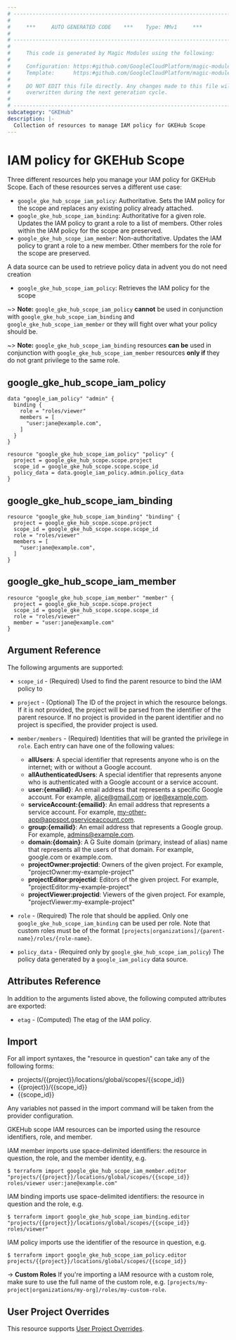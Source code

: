 ```yaml
---
# ----------------------------------------------------------------------------
#
#     ***     AUTO GENERATED CODE    ***    Type: MMv1     ***
#
# ----------------------------------------------------------------------------
#
#     This code is generated by Magic Modules using the following:
#
#     Configuration: https:#github.com/GoogleCloudPlatform/magic-modules/tree/main/mmv1/products/gkehub2/Scope.yaml
#     Template:      https:#github.com/GoogleCloudPlatform/magic-modules/tree/main/mmv1/templates/terraform/resource_iam.html.markdown.tmpl
#
#     DO NOT EDIT this file directly. Any changes made to this file will be
#     overwritten during the next generation cycle.
#
# ----------------------------------------------------------------------------
subcategory: "GKEHub"
description: |-
  Collection of resources to manage IAM policy for GKEHub Scope
---
```


# IAM policy for GKEHub Scope
Three different resources help you manage your IAM policy for GKEHub Scope. Each of these resources serves a different use case:

* `google_gke_hub_scope_iam_policy`: Authoritative. Sets the IAM policy for the scope and replaces any existing policy already attached.
* `google_gke_hub_scope_iam_binding`: Authoritative for a given role. Updates the IAM policy to grant a role to a list of members. Other roles within the IAM policy for the scope are preserved.
* `google_gke_hub_scope_iam_member`: Non-authoritative. Updates the IAM policy to grant a role to a new member. Other members for the role for the scope are preserved.

A data source can be used to retrieve policy data in advent you do not need creation

* `google_gke_hub_scope_iam_policy`: Retrieves the IAM policy for the scope

~> **Note:** `google_gke_hub_scope_iam_policy` **cannot** be used in conjunction with `google_gke_hub_scope_iam_binding` and `google_gke_hub_scope_iam_member` or they will fight over what your policy should be.

~> **Note:** `google_gke_hub_scope_iam_binding` resources **can be** used in conjunction with `google_gke_hub_scope_iam_member` resources **only if** they do not grant privilege to the same role.



## google_gke_hub_scope_iam_policy

```hcl
data "google_iam_policy" "admin" {
  binding {
    role = "roles/viewer"
    members = [
      "user:jane@example.com",
    ]
  }
}

resource "google_gke_hub_scope_iam_policy" "policy" {
  project = google_gke_hub_scope.scope.project
  scope_id = google_gke_hub_scope.scope.scope_id
  policy_data = data.google_iam_policy.admin.policy_data
}
```

## google_gke_hub_scope_iam_binding

```hcl
resource "google_gke_hub_scope_iam_binding" "binding" {
  project = google_gke_hub_scope.scope.project
  scope_id = google_gke_hub_scope.scope.scope_id
  role = "roles/viewer"
  members = [
    "user:jane@example.com",
  ]
}
```

## google_gke_hub_scope_iam_member

```hcl
resource "google_gke_hub_scope_iam_member" "member" {
  project = google_gke_hub_scope.scope.project
  scope_id = google_gke_hub_scope.scope.scope_id
  role = "roles/viewer"
  member = "user:jane@example.com"
}
```


## Argument Reference

The following arguments are supported:

* `scope_id` - (Required) Used to find the parent resource to bind the IAM policy to

* `project` - (Optional) The ID of the project in which the resource belongs.
    If it is not provided, the project will be parsed from the identifier of the parent resource. If no project is provided in the parent identifier and no project is specified, the provider project is used.

* `member/members` - (Required) Identities that will be granted the privilege in `role`.
  Each entry can have one of the following values:
  * **allUsers**: A special identifier that represents anyone who is on the internet; with or without a Google account.
  * **allAuthenticatedUsers**: A special identifier that represents anyone who is authenticated with a Google account or a service account.
  * **user:{emailid}**: An email address that represents a specific Google account. For example, alice@gmail.com or joe@example.com.
  * **serviceAccount:{emailid}**: An email address that represents a service account. For example, my-other-app@appspot.gserviceaccount.com.
  * **group:{emailid}**: An email address that represents a Google group. For example, admins@example.com.
  * **domain:{domain}**: A G Suite domain (primary, instead of alias) name that represents all the users of that domain. For example, google.com or example.com.
  * **projectOwner:projectid**: Owners of the given project. For example, "projectOwner:my-example-project"
  * **projectEditor:projectid**: Editors of the given project. For example, "projectEditor:my-example-project"
  * **projectViewer:projectid**: Viewers of the given project. For example, "projectViewer:my-example-project"

* `role` - (Required) The role that should be applied. Only one
    `google_gke_hub_scope_iam_binding` can be used per role. Note that custom roles must be of the format
    `[projects|organizations]/{parent-name}/roles/{role-name}`.

* `policy_data` - (Required only by `google_gke_hub_scope_iam_policy`) The policy data generated by
  a `google_iam_policy` data source.

## Attributes Reference

In addition to the arguments listed above, the following computed attributes are
exported:

* `etag` - (Computed) The etag of the IAM policy.

## Import

For all import syntaxes, the "resource in question" can take any of the following forms:

* projects/{{project}}/locations/global/scopes/{{scope_id}}
* {{project}}/{{scope_id}}
* {{scope_id}}

Any variables not passed in the import command will be taken from the provider configuration.

GKEHub scope IAM resources can be imported using the resource identifiers, role, and member.

IAM member imports use space-delimited identifiers: the resource in question, the role, and the member identity, e.g.
```
$ terraform import google_gke_hub_scope_iam_member.editor "projects/{{project}}/locations/global/scopes/{{scope_id}} roles/viewer user:jane@example.com"
```

IAM binding imports use space-delimited identifiers: the resource in question and the role, e.g.
```
$ terraform import google_gke_hub_scope_iam_binding.editor "projects/{{project}}/locations/global/scopes/{{scope_id}} roles/viewer"
```

IAM policy imports use the identifier of the resource in question, e.g.
```
$ terraform import google_gke_hub_scope_iam_policy.editor projects/{{project}}/locations/global/scopes/{{scope_id}}
```

-> **Custom Roles** If you're importing a IAM resource with a custom role, make sure to use the
 full name of the custom role, e.g. `[projects/my-project|organizations/my-org]/roles/my-custom-role`.

## User Project Overrides

This resource supports [User Project Overrides](https://registry.terraform.io/providers/hashicorp/google/latest/docs/guides/provider_reference#user_project_override).
